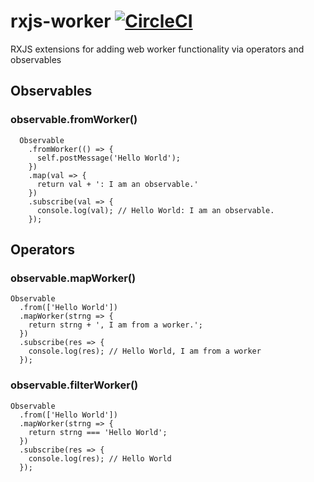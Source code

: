 # rxjs-worker [![CircleCI](https://circleci.com/gh/deebloo/rxjs-worker.svg?style=svg)](https://circleci.com/gh/deebloo/rxjs-worker)

RXJS extensions for adding web worker functionality via operators and observables

## Observables

### observable.fromWorker()
```TS
  Observable
    .fromWorker(() => {
      self.postMessage('Hello World');
    })
    .map(val => {
      return val + ': I am an observable.'
    })
    .subscribe(val => {
      console.log(val); // Hello World: I am an observable.
    });
```

## Operators

### observable.mapWorker()
```TS
Observable
  .from(['Hello World'])
  .mapWorker(strng => {
    return strng + ', I am from a worker.';
  })
  .subscribe(res => {
    console.log(res); // Hello World, I am from a worker
  });
```

### observable.filterWorker()
```TS
Observable
  .from(['Hello World'])
  .mapWorker(strng => {
    return strng === 'Hello World';
  })
  .subscribe(res => {
    console.log(res); // Hello World
  });
```
